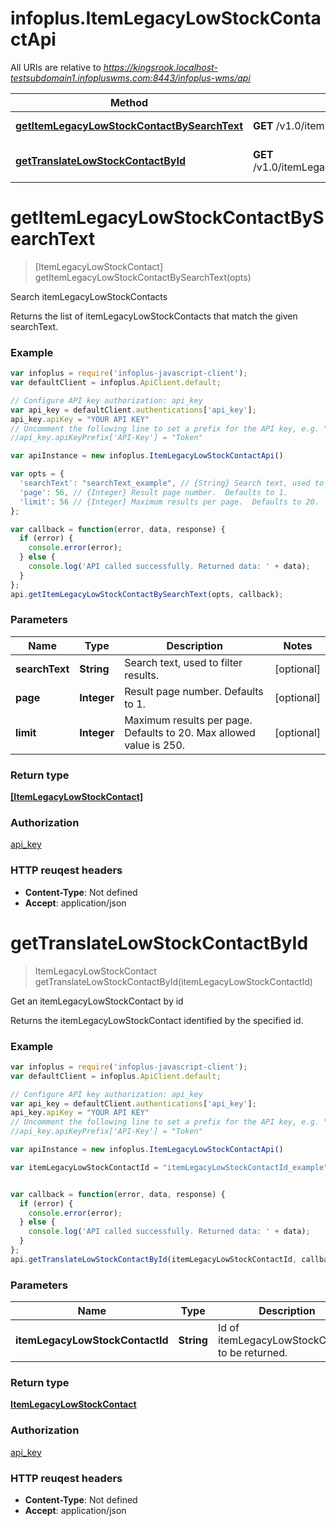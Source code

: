 # infoplus.ItemLegacyLowStockContactApi

All URIs are relative to *https://kingsrook.localhost-testsubdomain1.infopluswms.com:8443/infoplus-wms/api*

Method | HTTP request | Description
------------- | ------------- | -------------
[**getItemLegacyLowStockContactBySearchText**](ItemLegacyLowStockContactApi.md#getItemLegacyLowStockContactBySearchText) | **GET** /v1.0/itemLegacyLowStockContact/search | Search itemLegacyLowStockContacts
[**getTranslateLowStockContactById**](ItemLegacyLowStockContactApi.md#getTranslateLowStockContactById) | **GET** /v1.0/itemLegacyLowStockContact/{itemLegacyLowStockContactId} | Get an itemLegacyLowStockContact by id


<a name="getItemLegacyLowStockContactBySearchText"></a>
# **getItemLegacyLowStockContactBySearchText**
> [ItemLegacyLowStockContact] getItemLegacyLowStockContactBySearchText(opts)

Search itemLegacyLowStockContacts

Returns the list of itemLegacyLowStockContacts that match the given searchText.

### Example
```javascript
var infoplus = require('infoplus-javascript-client');
var defaultClient = infoplus.ApiClient.default;

// Configure API key authorization: api_key
var api_key = defaultClient.authentications['api_key'];
api_key.apiKey = "YOUR API KEY"
// Uncomment the following line to set a prefix for the API key, e.g. "Token" (defaults to null)
//api_key.apiKeyPrefix['API-Key'] = "Token"

var apiInstance = new infoplus.ItemLegacyLowStockContactApi()

var opts = { 
  'searchText': "searchText_example", // {String} Search text, used to filter results.
  'page': 56, // {Integer} Result page number.  Defaults to 1.
  'limit': 56 // {Integer} Maximum results per page.  Defaults to 20.  Max allowed value is 250.
};

var callback = function(error, data, response) {
  if (error) {
    console.error(error);
  } else {
    console.log('API called successfully. Returned data: ' + data);
  }
};
api.getItemLegacyLowStockContactBySearchText(opts, callback);
```

### Parameters

Name | Type | Description  | Notes
------------- | ------------- | ------------- | -------------
 **searchText** | **String**| Search text, used to filter results. | [optional] 
 **page** | **Integer**| Result page number.  Defaults to 1. | [optional] 
 **limit** | **Integer**| Maximum results per page.  Defaults to 20.  Max allowed value is 250. | [optional] 

### Return type

[**[ItemLegacyLowStockContact]**](ItemLegacyLowStockContact.md)

### Authorization

[api_key](../README.md#api_key)

### HTTP reuqest headers

 - **Content-Type**: Not defined
 - **Accept**: application/json

<a name="getTranslateLowStockContactById"></a>
# **getTranslateLowStockContactById**
> ItemLegacyLowStockContact getTranslateLowStockContactById(itemLegacyLowStockContactId)

Get an itemLegacyLowStockContact by id

Returns the itemLegacyLowStockContact identified by the specified id.

### Example
```javascript
var infoplus = require('infoplus-javascript-client');
var defaultClient = infoplus.ApiClient.default;

// Configure API key authorization: api_key
var api_key = defaultClient.authentications['api_key'];
api_key.apiKey = "YOUR API KEY"
// Uncomment the following line to set a prefix for the API key, e.g. "Token" (defaults to null)
//api_key.apiKeyPrefix['API-Key'] = "Token"

var apiInstance = new infoplus.ItemLegacyLowStockContactApi()

var itemLegacyLowStockContactId = "itemLegacyLowStockContactId_example"; // {String} Id of itemLegacyLowStockContact to be returned.


var callback = function(error, data, response) {
  if (error) {
    console.error(error);
  } else {
    console.log('API called successfully. Returned data: ' + data);
  }
};
api.getTranslateLowStockContactById(itemLegacyLowStockContactId, callback);
```

### Parameters

Name | Type | Description  | Notes
------------- | ------------- | ------------- | -------------
 **itemLegacyLowStockContactId** | **String**| Id of itemLegacyLowStockContact to be returned. | 

### Return type

[**ItemLegacyLowStockContact**](ItemLegacyLowStockContact.md)

### Authorization

[api_key](../README.md#api_key)

### HTTP reuqest headers

 - **Content-Type**: Not defined
 - **Accept**: application/json

